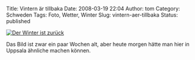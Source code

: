 Title: Vintern är tillbaka
Date: 2008-03-19 22:04
Author: tom
Category: Schweden
Tags: Foto, Wetter, Winter
Slug: vintern-aer-tillbaka
Status: published

[![Der Winter ist
zurück](http://www.fiket.de/pic/snogubbeskylt_s.jpg "Der Winter ist zurück")](http://www.fiket.de/pic/snogubbeskylt_l.jpg)

Das Bild ist zwar ein paar Wochen alt, aber heute morgen hätte man hier
in Uppsala ähnliche machen können.

